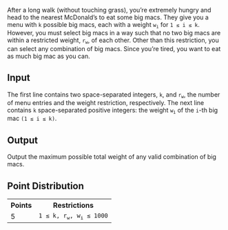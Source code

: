 After a long walk (without touching grass), you’re extremely hungry and head to the nearest McDonald’s to eat some big macs. They give you a menu with `k` possible big macs, each with a weight <code>w<sub>i</sub></code> for `1 ≤ i ≤ k`. However, you must select big macs in a way such that no two big macs are within a restricted weight, <code>r<sub>w</sub></code>, of each other. Other than this restriction, you can select any combination of big macs. Since you’re tired, you want to eat as much big mac as you can.

## Input
The first line contains two space-separated integers, `k`, and <code>r<sub>w</sub></code>, the number of menu entries and the weight restriction, respectively. The next line contains `k` space-separated positive integers: the weight <code>w<sub>i</sub></code> of the `i`-th big mac `(1 ≤ i ≤ k)`.

## Output
Output the maximum possible total weight of any valid combination of big macs.


## Point Distribution
<table>
    <tr>
        <th>Points</th>
        <th>Restrictions</th>
    </tr>
    <tr>
        <td>5</td>
        <td><code>1 ≤ k, r<sub>w</sub>, w<sub>i</sub> ≤ 1000</code></td>
    </tr>
</table>
